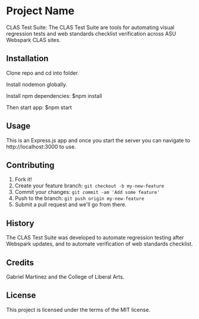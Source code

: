 # Project Name

CLAS Test Suite: The CLAS Test Suite are tools for automating visual regression tests and web standards checklist verification across ASU Webspark CLAS sites.

## Installation

Clone repo and cd into folder.

Install nodemon globally.

Install npm dependencies:
$npm install

Then start app:
$npm start

## Usage

This is an Express.js app and once you start the server you can navigate to http://localhost:3000 to use.

## Contributing

1. Fork it!
2. Create your feature branch: `git checkout -b my-new-feature`
3. Commit your changes: `git commit -am 'Add some feature'`
4. Push to the branch: `git push origin my-new-feature`
5. Submit a pull request and we'll go from there.

## History

The CLAS Test Suite was developed to automate regression testing after Webspark updates, and to automate verification of web standards checklist.

## Credits

Gabriel Martinez and the College of Liberal Arts.

## License

This project is licensed under the terms of the MIT license.
